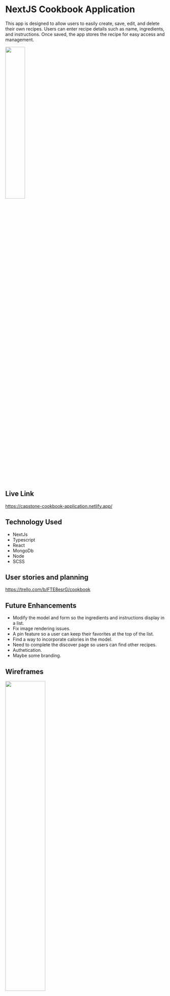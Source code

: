 # NextJS Cookbook Application

This app is designed to allow users to easily create, save, edit, and delete their own recipes. Users can enter recipe details such as name, ingredients, and instructions. Once saved, the app stores the recipe for easy access and management.

<img src="https://user-images.githubusercontent.com/97377111/225162443-c3a4259d-8bec-4090-9b86-60f7433bdf5e.png" width="35%" height="35%" >

## Live Link

https://capstone-cookbook-application.netlify.app/

## Technology Used

- NextJs
- Typescript
- React
- MongoDb
- Node
- SCSS

## User stories and planning

https://trello.com/b/FTE8esrG/cookbook

## Future Enhancements

- Modify the model and form so the ingredients and instructions display in a list. 
- Fix image rendering issues. 
- A pin feature so a user can keep their favorites at the top of the list. 
- Find a way to incorporate calories in the model. 
- Need to complete the discover page so users can find other recipes. 
- Authetication. 
- Maybe some branding.

## Wireframes
<img src="https://user-images.githubusercontent.com/97377111/225162535-99f01fff-3216-48bd-98df-452be750e6e1.png" width="50%" height="50%" >

## Relationship Diagram
<img src="https://user-images.githubusercontent.com/97377111/225162565-f1e1b6ae-5687-4902-b1b6-c32e7af0039a.png" width="50%" height="50%" >

